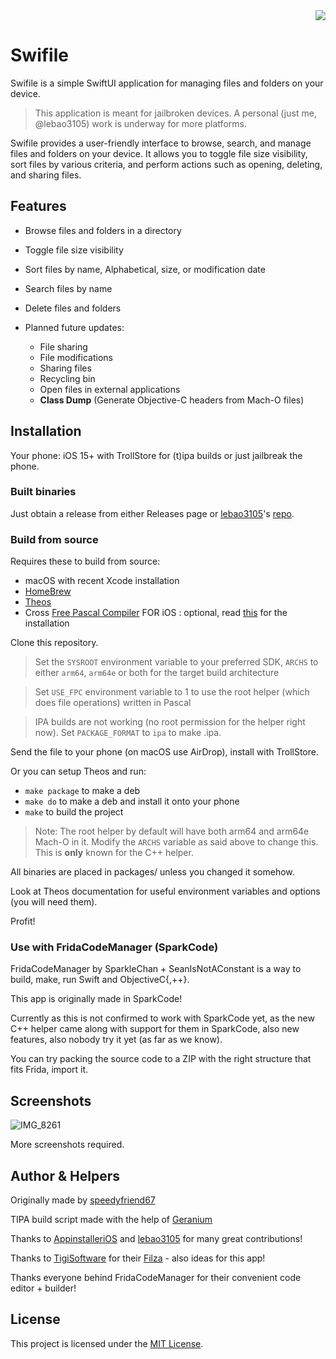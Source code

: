 <div align="right">
	<img src="https://raw.githubusercontent.com/lebao3105/Swifile-FileManager/main/logo.svg">
</div>

# Swifile

Swifile is a simple SwiftUI application for managing files and folders on your device. 

> This application is meant for jailbroken devices. A personal (just me, @lebao3105) work is underway for more platforms.

Swifile provides a user-friendly interface to browse, search, and manage files and folders on your device. It allows you to toggle file size visibility, sort files by various criteria, and perform actions such as opening, deleting, and sharing files.

## Features

- Browse files and folders in a directory
- Toggle file size visibility
- Sort files by name, Alphabetical, size, or modification date
- Search files by name
- Delete files and folders

- Planned future updates:
  - File sharing
  - File modifications
  - Sharing files
  - Recycling bin
  - Open files in external applications
  - **Class Dump** (Generate Objective-C headers from Mach-O files)

## Installation

Your phone: iOS 15+ with TrollStore for (t)ipa builds or just jailbreak the phone.

### Built binaries

Just obtain a release from either Releases page or [lebao3105](https://github.com/lebao3105)'s [repo](https://lebao3105.github.io/repo).

### Build from source

Requires these to build from source:

* macOS with recent Xcode installation
* [HomeBrew](https://brew.sh)
* [Theos](https://theos.dev)
* Cross [Free Pascal Compiler](https://freepascal.org) FOR iOS : optional, read [this](https://forum.lazarus.freepascal.org/index.php?topic=66249.0) for the installation

Clone this repository.

> Set the `SYSROOT` environment variable to your preferred SDK, `ARCHS` to either `arm64`, `arm64e` or both for the target build architecture

> Set `USE_FPC` environment variable to 1 to use the root helper (which does file operations) written in Pascal

> IPA builds are not working (no root permission for the helper right now). Set `PACKAGE_FORMAT` to `ipa` to make .ipa.

Send the file to your phone (on macOS use AirDrop), install with TrollStore.

Or you can setup Theos and run:

* `make package` to make a deb
* `make do` to make a deb and install it onto your phone
* `make` to build the project

> Note: The root helper by default will have both arm64 and arm64e Mach-O in it. Modify the `ARCHS` variable as said above to change this. This is **only** known for the C++ helper.

All binaries are placed in packages/ unless you changed it somehow.

Look at Theos documentation for useful environment variables and options (you will need them).

Profit!

### Use with FridaCodeManager (SparkCode)

FridaCodeManager by SparkleChan + SeanIsNotAConstant is a way to build, make, run Swift and ObjectiveC{,++}.

This app is originally made in SparkCode!

Currently as this is not confirmed to work with SparkCode yet, as the new C++ helper came along with support for them in SparkCode, also new features, also nobody try it yet (as far as we know).

You can try packing the source code to a ZIP with the right structure that fits Frida, import it.

## Screenshots

![IMG_8261](https://github.com/speedyfriend67/Swifile-FileManager/assets/82425907/8d25a2e3-9e33-4476-9001-fee0cd7bd671)

More screenshots required.

## Author & Helpers

Originally made by [speedyfriend67](https://github.com/speedyfriend67)

TIPA build script made with the help of [Geranium](https://github.com/c22dev/Geranium)

Thanks to [AppinstalleriOS](https://github.com/AppInstalleriOSGH) and [lebao3105](https://github.com/lebao3105) for many great contributions!

Thanks to [TigiSoftware](https://www.tigisoftware.com/default/) for their [Filza](https://www.tigisoftware.com/default/?page_id=78) - also ideas for this app!

Thanks everyone behind FridaCodeManager for their convenient code editor + builder!

## License

This project is licensed under the [MIT License](LICENSE).
